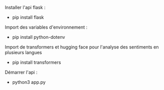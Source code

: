 Installer l'api flask :

- pip install flask

Import des variables d'environnement :

- pip install python-dotenv

Import de transformers et hugging face pour l'analyse des sentiments en plusieurs langues

- pip install transformers

Démarrer l'api :

- python3 app.py
